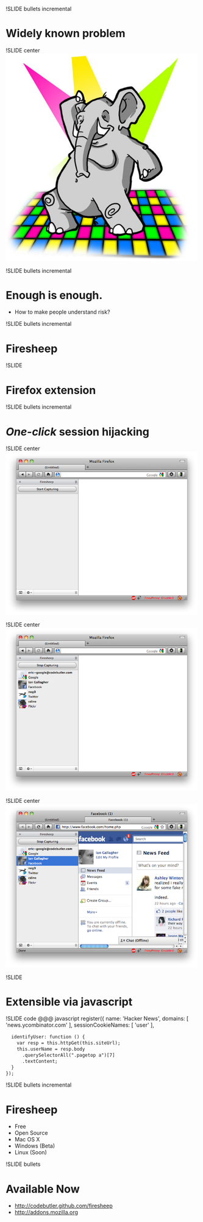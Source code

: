 !SLIDE bullets incremental
# Widely known problem

!SLIDE center
![Elephant in the room](elephant_rave.jpg)

!SLIDE bullets incremental
# Enough is enough.
* How to make people understand risk?

!SLIDE bullets incremental
# Firesheep

!SLIDE
# Firefox extension

!SLIDE bullets incremental
# *One-click* session hijacking

!SLIDE center
![Firesheep in Stopped State](1sheep.png)

!SLIDE center
![Firesheep in Started State](2sheep.png)

!SLIDE center
![Firesheep with Hijacked Facebook](3sheep.png)

!SLIDE
# Extensible via javascript

!SLIDE code
    @@@ javascript
    register({
      name: 'Hacker News',
      domains: [ 'news.ycombinator.com' ],
      sessionCookieNames: [ 'user' ],

      identifyUser: function () {
        var resp = this.httpGet(this.siteUrl);
        this.userName = resp.body
          .querySelectorAll(".pagetop a")[7]
          .textContent;
      }
    });
    
!SLIDE bullets incremental
# Firesheep
* Free
* Open Source 
* Mac OS X
* Windows (Beta)
* Linux (Soon)

!SLIDE bullets
# Available Now
* http://codebutler.github.com/firesheep
* http://addons.mozilla.org
